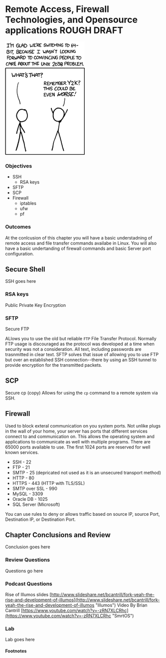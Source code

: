 # Remote Access, Firewall Technologies, and Opensource applications ROUGH DRAFT
![*Good thing we avoided that one...*](images/Chapter-Header/Chapter-14/2038-2.png "2038")

### Objectives

  * SSH
    + RSA keys
  * SFTP
  * SCP
  * Firewall
    + iptables
    + ufw
    + pf

### Outcomes

  At the conlcusion of this chapter you will have a basic understadning of remote access and file transfer commands availabe in Linux.  You will also have a basic undertanding of firewall commands and basic Server port configuration.

## Secure Shell

SSH goes here

### RSA keys

Public Private Key Encryption

### SFTP

Secure FTP

ALlows you to use the old but reliable ```FTP``` File Transfer Protocol.  Normally FTP usage is discouraged as the protocol was developed at a time when security was not a consideration.  All text, including passwords are trasnmitted in clear text.  SFTP solves that issue of allowing you to use FTP but over an established SSH connection--there by using an SSH tunnel to provide encryption for the transmitted packets.

## SCP

Secure cp (copy) Allows for using the ```cp``` command to a remote system via SSH.

## Firewall

Used to block exteral communication on you system ports.   Not unlike plugs in the wall of your home, your server has ports that different services connect to and communication on.  This allows the operating system and applications to communicate as well with multiple programs.  There are 65000 ports available to use.  The first 1024 ports are reserved for well known services.

 * SSH - 22
 * FTP - 21
 * SMTP - 25 (depricated not used as it is an unsecured transport method)
 * HTTP - 80
 * HTTPS - 443 (HTTP with TLS/SSL)
 * SMTP over SSL - 990
 * MySQL - 3309
 * Oracle DB - 1025
 * SQL Server (Microsoft)

You can use rules to deny or allows traffic based on source IP, source Port, Destination IP, or Destination Port.

## Chapter Conclusions and Review

  Conclusion goes here

### Review Questions

  Questions go here

### Podcast Questions

Rise of Illumos slides [http://www.slideshare.net/bcantrill/fork-yeah-the-rise-and-development-of-illumos](http://www.slideshare.net/bcantrill/fork-yeah-the-rise-and-development-of-illumos "Illumos")
Video By Brian Cantrill [https://www.youtube.com/watch?v=-zRN7XLCRhc](https://www.youtube.com/watch?v=-zRN7XLCRhc "SmrtOS")

### Lab

 Lab goes here

#### Footnotes

